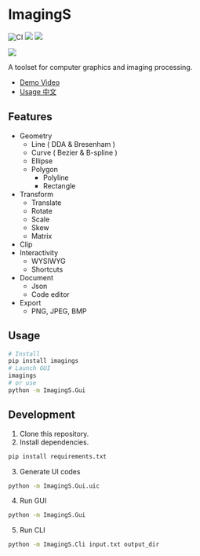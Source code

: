 # ImagingS

![CI](https://github.com/StardustDL/ImagingS/workflows/CI/badge.svg) ![](https://img.shields.io/github/license/StardustDL/ImagingS.svg) [![](https://img.shields.io/pypi/dm/imagings)](https://pypi.org/project/imagings/)

![](https://repository-images.githubusercontent.com/226446069/77831900-b856-11ea-95ef-6fd6c38a9edc)

A toolset for computer graphics and imaging processing.

- [Demo Video](https://www.bilibili.com/video/BV1Q54y1i7Lg/)
- [Usage 中文](https://github.com/StardustDL/own-staticfile-hosting/tree/0eb7357813c8f043e5bc6c488e4fe2c971a87424/StardustDL/ImagingS/Helping)

## Features

- Geometry
  - Line ( DDA & Bresenham )
  - Curve ( Bezier & B-spline )
  - Ellipse
  - Polygon
    - Polyline
    - Rectangle
- Transform
  - Translate
  - Rotate
  - Scale
  - Skew
  - Matrix
- Clip
- Interactivity
  - WYSIWYG
  - Shortcuts
- Document
  - Json
  - Code editor
- Export
  - PNG, JPEG, BMP

## Usage

```sh
# Install
pip install imagings
# Launch GUI
imagings
# or use
python -m ImagingS.Gui
```

## Development

1. Clone this repository.
2. Install dependencies.

```sh
pip install requirements.txt
```

3. Generate UI codes

```sh
python -m ImagingS.Gui.uic
```

4. Run GUI

```sh
python -m ImagingS.Gui
```

5. Run CLI

```sh
python -m ImagingS.Cli input.txt output_dir
```

